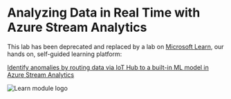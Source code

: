 # Analyzing Data in Real Time with Azure Stream Analytics

This lab has been deprecated and replaced by a lab on [Microsoft Learn](https://docs.microsoft.com/learn?WT.mc_id=academic-9938-jabenn), our hands on, self-guided learning platform:

[Identify anomalies by routing data via IoT Hub to a built-in ML model in Azure Stream Analytics](https://docs.microsoft.com/learn/modules/data-anomaly-detection-using-azure-iot-hub/?WT.mc_id=academic-9938-jabenn)

![Learn module logo](https://docs.microsoft.com/learn/achievements/iot/iot-hub-conveyor-belt-vibration-detection.svg?WT.mc_id=academic-9938-jabenn)
